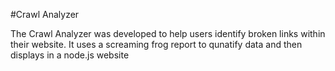 #Crawl Analyzer

The Crawl Analyzer was developed to help users identify broken links within their website. 
It uses a screaming frog report to qunatify data and then displays in a node.js website

